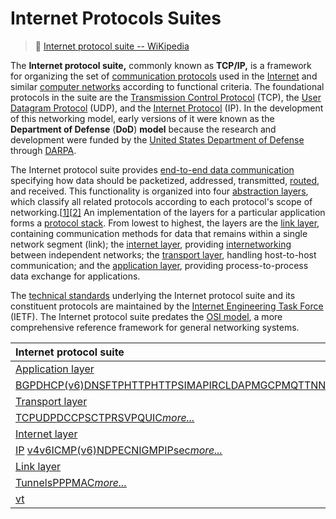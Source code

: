 # Internet Protocols Suites

> :link: [Internet protocol suite -- WiKipedia](https://en.wikipedia.org/wiki/Internet_protocol_suite)

The **Internet protocol suite,** commonly known as **TCP/IP,** is a framework for organizing the set of [communication protocols](https://en.wikipedia.org/wiki/Communication_protocol) used in the [Internet](https://en.wikipedia.org/wiki/Internet) and similar [computer networks](https://en.wikipedia.org/wiki/Computer_network) according to functional criteria. The foundational protocols in the suite are the [Transmission Control Protocol](https://en.wikipedia.org/wiki/Transmission_Control_Protocol) (TCP), the [User Datagram Protocol](https://en.wikipedia.org/wiki/User_Datagram_Protocol) (UDP), and the [Internet Protocol](https://en.wikipedia.org/wiki/Internet_Protocol) (IP). In the development of this networking model, early versions of it were known as the **Department of Defense** (**DoD**) **model** because the research and development were funded by the [United States Department of Defense](https://en.wikipedia.org/wiki/United_States_Department_of_Defense) through [DARPA](https://en.wikipedia.org/wiki/DARPA).

The Internet protocol suite provides [end-to-end data communication](https://en.wikipedia.org/wiki/End-to-end_principle) specifying how data should be packetized, addressed, transmitted, [routed](https://en.wikipedia.org/wiki/Routing), and received. This functionality is organized into four [abstraction layers](https://en.wikipedia.org/wiki/Abstraction_layer), which classify all related protocols according to each protocol's scope of networking.[[1\]](https://en.wikipedia.org/wiki/Internet_protocol_suite#cite_note-rfc1122-1)[[2\]](https://en.wikipedia.org/wiki/Internet_protocol_suite#cite_note-R9Fra-2) An implementation of the layers for a particular application forms a [protocol stack](https://en.wikipedia.org/wiki/Protocol_stack). From lowest to highest, the layers are the [link layer](https://en.wikipedia.org/wiki/Link_layer), containing communication methods for data that remains within a single network segment (link); the [internet layer](https://en.wikipedia.org/wiki/Internet_layer), providing [internetworking](https://en.wikipedia.org/wiki/Internetworking) between independent networks; the [transport layer](https://en.wikipedia.org/wiki/Transport_layer), handling host-to-host communication; and the [application layer](https://en.wikipedia.org/wiki/Application_layer), providing process-to-process data exchange for applications.

The [technical standards](https://en.wikipedia.org/wiki/Technical_standard) underlying the Internet protocol suite and its constituent protocols are maintained by the [Internet Engineering Task Force](https://en.wikipedia.org/wiki/Internet_Engineering_Task_Force) (IETF). The Internet protocol suite predates the [OSI model](https://en.wikipedia.org/wiki/OSI_model), a more comprehensive reference framework for general networking systems.



| Internet protocol suite                                      |      |      |      |      |      |
| :----------------------------------------------------------- | ---- | ---- | ---- | ---- | ---- |
| [Application layer](https://en.wikipedia.org/wiki/Application_layer) |      |      |      |      |      |
| [BGP](https://en.wikipedia.org/wiki/Border_Gateway_Protocol)[DHCP](https://en.wikipedia.org/wiki/Dynamic_Host_Configuration_Protocol)[(v6)](https://en.wikipedia.org/wiki/DHCPv6)[DNS](https://en.wikipedia.org/wiki/Domain_Name_System)[FTP](https://en.wikipedia.org/wiki/File_Transfer_Protocol)[HTTP](https://en.wikipedia.org/wiki/Hypertext_Transfer_Protocol)[HTTPS](https://en.wikipedia.org/wiki/HTTPS)[IMAP](https://en.wikipedia.org/wiki/Internet_Message_Access_Protocol)[IRC](https://en.wikipedia.org/wiki/Internet_Relay_Chat)[LDAP](https://en.wikipedia.org/wiki/Lightweight_Directory_Access_Protocol)[MGCP](https://en.wikipedia.org/wiki/Media_Gateway_Control_Protocol)[MQTT](https://en.wikipedia.org/wiki/MQTT)[NNTP](https://en.wikipedia.org/wiki/Network_News_Transfer_Protocol)[NTP](https://en.wikipedia.org/wiki/Network_Time_Protocol)[OSPF](https://en.wikipedia.org/wiki/Open_Shortest_Path_First)[POP](https://en.wikipedia.org/wiki/Post_Office_Protocol)[PTP](https://en.wikipedia.org/wiki/Precision_Time_Protocol)[ONC/RPC](https://en.wikipedia.org/wiki/Open_Network_Computing_Remote_Procedure_Call)[RTP](https://en.wikipedia.org/wiki/Real-time_Transport_Protocol)[RTSP](https://en.wikipedia.org/wiki/Real_Time_Streaming_Protocol)[RIP](https://en.wikipedia.org/wiki/Routing_Information_Protocol)[SIP](https://en.wikipedia.org/wiki/Session_Initiation_Protocol)[SMTP](https://en.wikipedia.org/wiki/Simple_Mail_Transfer_Protocol)[SNMP](https://en.wikipedia.org/wiki/Simple_Network_Management_Protocol)[SSH](https://en.wikipedia.org/wiki/Secure_Shell)[Telnet](https://en.wikipedia.org/wiki/Telnet)[TLS/SSL](https://en.wikipedia.org/wiki/Transport_Layer_Security)[XMPP](https://en.wikipedia.org/wiki/XMPP)[*more...*](https://en.wikipedia.org/wiki/Category:Application_layer_protocols) |      |      |      |      |      |
| [Transport layer](https://en.wikipedia.org/wiki/Transport_layer) |      |      |      |      |      |
| [TCP](https://en.wikipedia.org/wiki/Transmission_Control_Protocol)[UDP](https://en.wikipedia.org/wiki/User_Datagram_Protocol)[DCCP](https://en.wikipedia.org/wiki/Datagram_Congestion_Control_Protocol)[SCTP](https://en.wikipedia.org/wiki/Stream_Control_Transmission_Protocol)[RSVP](https://en.wikipedia.org/wiki/Resource_Reservation_Protocol)[QUIC](https://en.wikipedia.org/wiki/QUIC)[*more...*](https://en.wikipedia.org/wiki/Category:Transport_layer_protocols) |      |      |      |      |      |
| [Internet layer](https://en.wikipedia.org/wiki/Internet_layer) |      |      |      |      |      |
| [IP](https://en.wikipedia.org/wiki/Internet_Protocol) [v4](https://en.wikipedia.org/wiki/IPv4)[v6](https://en.wikipedia.org/wiki/IPv6)[ICMP](https://en.wikipedia.org/wiki/Internet_Control_Message_Protocol)[(v6)](https://en.wikipedia.org/wiki/Internet_Control_Message_Protocol_for_IPv6)[NDP](https://en.wikipedia.org/wiki/Neighbor_Discovery_Protocol)[ECN](https://en.wikipedia.org/wiki/Explicit_Congestion_Notification)[IGMP](https://en.wikipedia.org/wiki/Internet_Group_Management_Protocol)[IPsec](https://en.wikipedia.org/wiki/IPsec)[*more...*](https://en.wikipedia.org/wiki/Category:Internet_layer_protocols) |      |      |      |      |      |
| [Link layer](https://en.wikipedia.org/wiki/Link_layer)       |      |      |      |      |      |
| [Tunnels](https://en.wikipedia.org/wiki/Tunneling_protocol)[PPP](https://en.wikipedia.org/wiki/Point-to-Point_Protocol)[MAC](https://en.wikipedia.org/wiki/Medium_access_control)[*more...*](https://en.wikipedia.org/wiki/Category:Link_protocols) |      |      |      |      |      |
| [v](https://en.wikipedia.org/wiki/Template:Internet_protocol_suite)[t](https://en.wikipedia.org/wiki/Template_talk:Internet_protocol_suite) |      |      |      |      |      |